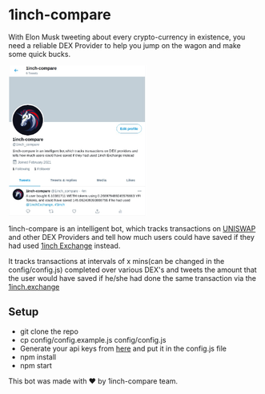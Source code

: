 # 1inch-compare

With Elon Musk tweeting about every crypto-currency in existence, you need a reliable DEX Provider to help you jump on the wagon and make some quick bucks. 

<!-- ![demo](/images/banner.jpeg) -->
<img src="./images/banner.jpeg" height="300">

 1inch-compare is an intelligent bot, which tracks transactions on [UNISWAP](https://uniswap.org/) and other DEX Providers and tell how much users could have saved if they had used [1inch Exchange](https://1inch.exchange/) instead.

It tracks transactions at intervals of x mins(can be changed in the config/config.js) completed over various DEX's and tweets the amount that the user would have saved if he/she had done the same transaction via the [1inch.exchange](https://1inch.exchange/)

## Setup

- git clone the repo
- cp config/config.example.js config/config.js
- Generate your api keys from [here](https://developer.twitter.com/en/docs/authentication/oauth-1-0a/obtaining-user-access-tokens) and put it in the config.js file
- npm install
- npm start


 This bot was made with ❤️ by 1inch-compare team.
